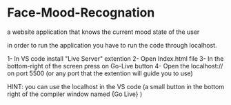 # Face-Mood-Recognation
 a website application that knows the current mood state of the user 


in order to run the application you have to run the code through localhost.

1- In VS code install "Live Server" extention
2- Open Index.html file 
3- In the bottom-right of the screen press on Go-Live button
4- Open the localhost:// on port 5500 (or any port that the extention will guide you to use)
 
HINT: you can use the localhost in the VS code (a small button in the bottom right of the compiler window named {Go Live} )
